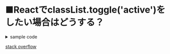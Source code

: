 # **■ReactでclassList.toggle('active')をしたい場合はどうする？**


<details><summary>sample code</summary>

```ts
function MyComponent () {
  const [active, setActive] = useState(false);

  return (
    <div className={active ? 'active' : ''}>
      <button onClick={() => setActive(!active)}>Toggle</button>
    </div>
  )
}
```
</details>

[stack overflow](https://stackoverflow.com/questions/71013431/how-to-apply-classlist-toggleactive-in-reactjs)